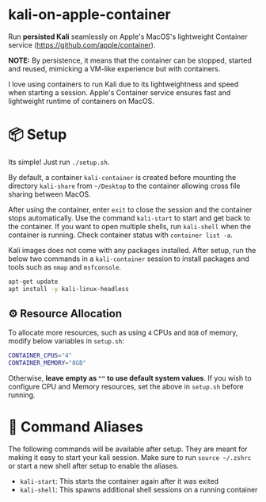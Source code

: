 # kali-on-apple-container
Run **persisted Kali** seamlessly on Apple's MacOS's lightweight Container service (https://github.com/apple/container).

**NOTE:** By persistence, it means that the container can be stopped, started and reused, mimicking a VM-like experience but with containers.

I love using containers to run Kali due to its lightweightness and speed when starting a session. Apple's Container service ensures fast and lightweight runtime of containers on MacOS.

# 📦 Setup
Its simple! Just run `./setup.sh`.

By default, a container `kali-container` is created before mounting the directory `kali-share` from `~/Desktop` to the container allowing cross file sharing between MacOS.

After using the container, enter `exit` to close the session and the container stops automatically. Use the command `kali-start` to start and get back to the container. If you want to open multiple shells, run `kali-shell` when the container is running. Check container status with `container list -a`.

Kali images does not come with any packages installed. After setup, run the below two commands in a `kali-container` session to install packages and tools such as `nmap` and `msfconsole`.
```Bash
apt-get update
apt install -y kali-linux-headless
```

## ⚙️ Resource Allocation
To allocate more resources, such as using `4` CPUs and `8GB` of memory, modify below variables in `setup.sh`:
```Bash
CONTAINER_CPUS="4"
CONTAINER_MEMORY="8GB"
```
Otherwise, **leave empty as `""` to use default system values**. If you wish to configure CPU and Memory resources, set the above in `setup.sh` before running.

# 🚀 Command Aliases
The following commands will be available after setup. They are meant for making it easy to start your kali session. Make sure to run `source ~/.zshrc` or start a new shell after setup to enable the aliases.
* `kali-start`: This starts the container again after it was exited
* `kali-shell`: This spawns additional shell sessions on a running container
